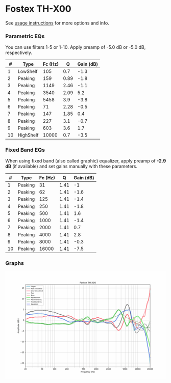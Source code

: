 # Fostex TH-X00
See [usage instructions](https://github.com/jaakkopasanen/AutoEq#usage) for more options and info.

### Parametric EQs
You can use filters 1-5 or 1-10. Apply preamp of -5.0 dB or -5.0 dB, respectively.

|   # | Type      |   Fc (Hz) |    Q |   Gain (dB) |
|-----|-----------|-----------|------|-------------|
|   1 | LowShelf  |       105 | 0.7  |        -1.3 |
|   2 | Peaking   |       159 | 0.89 |        -1.8 |
|   3 | Peaking   |      1149 | 2.46 |        -1.1 |
|   4 | Peaking   |      3540 | 2.09 |         5.2 |
|   5 | Peaking   |      5458 | 3.9  |        -3.8 |
|   6 | Peaking   |        71 | 2.28 |        -0.5 |
|   7 | Peaking   |       147 | 1.85 |         0.4 |
|   8 | Peaking   |       227 | 3.1  |        -0.7 |
|   9 | Peaking   |       603 | 3.6  |         1.7 |
|  10 | HighShelf |     10000 | 0.7  |        -3.5 |

### Fixed Band EQs
When using fixed band (also called graphic) equalizer, apply preamp of **-2.9 dB** (if available) and set gains manually with these parameters.

|   # | Type    |   Fc (Hz) |    Q |   Gain (dB) |
|-----|---------|-----------|------|-------------|
|   1 | Peaking |        31 | 1.41 |        -1   |
|   2 | Peaking |        62 | 1.41 |        -1.6 |
|   3 | Peaking |       125 | 1.41 |        -1.4 |
|   4 | Peaking |       250 | 1.41 |        -1.8 |
|   5 | Peaking |       500 | 1.41 |         1.6 |
|   6 | Peaking |      1000 | 1.41 |        -1.4 |
|   7 | Peaking |      2000 | 1.41 |         0.7 |
|   8 | Peaking |      4000 | 1.41 |         2.8 |
|   9 | Peaking |      8000 | 1.41 |        -0.3 |
|  10 | Peaking |     16000 | 1.41 |        -7.5 |

### Graphs
![](./Fostex%20TH-X00.png)
